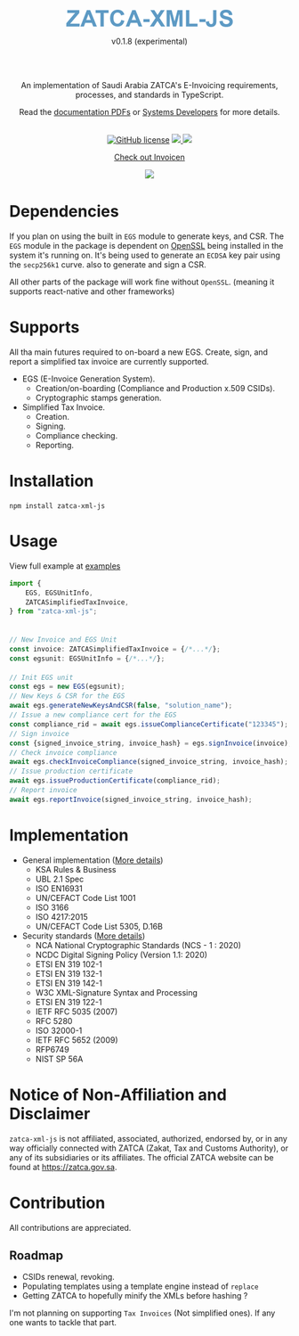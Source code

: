 <div align="center">
  <br/>
  <img src="./docs/logo.png"/>
  <p>v0.1.8 (experimental)</p>
  <br/>
  <br/>
  <p>
    An implementation of Saudi Arabia ZATCA's E-Invoicing requirements, processes, and standards in TypeScript. <br/>
  </p>
  Read the <a href="/docs">documentation PDFs</a> or <a href="https://zatca.gov.sa/en/E-Invoicing/SystemsDevelopers/Pages/TechnicalRequirementsSpec.aspx">Systems Developers</a> for more details.
  <br/>
  <br/>
  <p>
  
[![GitHub license](https://badgen.net/github/license/wes4m/zatca-xml-js?v=0.1.0)](https://github.com/wes4m/zatca-xml-js/blob/main/LICENSE)
    <a href="https://github.com/wes4m">
        <img src="https://img.shields.io/badge/maintainer-wes4m-blue"/>
    </a>
    <a href="https://badge.fury.io/js/zatca-xml-js">
      <img src="https://badge.fury.io/js/zatca-xml-js.svg/?v=0.1.8"/>
    </a>
  </p>
  
  <a href="https://invoicen.io">
    <p>Check out Invoicen</p>
    <img src="https://pbs.twimg.com/profile_banners/1575491406969245698/1664461893/1500x500" style="width: 500px" />
  </a>
</div>



# Dependencies
If you plan on using the built in `EGS` module to generate keys, and CSR. The `EGS` module in the package is dependent on <a href="https://www.openssl.org">OpenSSL</a> being installed in the system it's running on. It's being used to generate an `ECDSA` key pair using the `secp256k1` curve. also to generate and sign a CSR.

All other parts of the package will work fine without `OpenSSL`. (meaning it supports react-native and other frameworks)

# Supports
All tha main futures required to on-board a new EGS. Create, sign, and report a simplified tax invoice are currently supported.
- EGS (E-Invoice Generation System).
    - Creation/on-boarding (Compliance and Production x.509 CSIDs).
    - Cryptographic stamps generation.
- Simplified Tax Invoice.
    - Creation.
    - Signing.
    - Compliance checking.
    - Reporting.

# Installation
```
npm install zatca-xml-js
```

# Usage
View full example at <a href="/src/examples">examples</a>
```typescript
import {
    EGS, EGSUnitInfo,
    ZATCASimplifiedTaxInvoice,
} from "zatca-xml-js";


// New Invoice and EGS Unit
const invoice: ZATCASimplifiedTaxInvoice = {/*...*/};
const egsunit: EGSUnitInfo = {/*...*/};

// Init EGS unit
const egs = new EGS(egsunit);
// New Keys & CSR for the EGS
await egs.generateNewKeysAndCSR(false, "solution_name");
// Issue a new compliance cert for the EGS
const compliance_rid = await egs.issueComplianceCertificate("123345");
// Sign invoice
const {signed_invoice_string, invoice_hash} = egs.signInvoice(invoice);
// Check invoice compliance
await egs.checkInvoiceCompliance(signed_invoice_string, invoice_hash);
// Issue production certificate
await egs.issueProductionCertificate(compliance_rid);
// Report invoice
await egs.reportInvoice(signed_invoice_string, invoice_hash);
```

# Implementation
- General implementation (<a href="/docs/20220624_ZATCA_Electronic_Invoice_XML_Implementation_Standard_vF.pdf">More details</a>)
    - KSA Rules & Business
    - UBL 2.1 Spec
    - ISO EN16931
    - UN/CEFACT Code List 1001
    - ISO 3166
    - ISO 4217:2015
    - UN/CEFACT Code List 5305, D.16B
- Security standards (<a href="/docs/20220624_ZATCA_Electronic_Invoice_Security_Features_Implementation_Standards.pdf">More details</a>)
    - NCA National Cryptographic Standards (NCS - 1 : 2020)
    - NCDC Digital Signing Policy (Version 1.1: 2020)
    - ETSI EN 319 102-1
    - ETSI EN 319 132-1
    - ETSI EN 319 142-1
    - W3C XML-Signature Syntax and Processing
    - ETSI EN 319 122-1
    - IETF RFC 5035 (2007)
    - RFC 5280
    - ISO 32000-1
    - IETF RFC 5652 (2009)
    - RFP6749
    - NIST SP 56A

# Notice of Non-Affiliation and Disclaimer
`zatca-xml-js` is not affiliated, associated, authorized, endorsed by, or in any way officially connected with ZATCA (Zakat, Tax and Customs Authority), or any of its subsidiaries or its affiliates. The official ZATCA website can be found at https://zatca.gov.sa.

# Contribution
All contributions are appreciated.

## Roadmap
- CSIDs renewal, revoking.
- Populating templates using a template engine instead of `replace`
- Getting ZATCA to hopefully minify the XMLs before hashing ?


I'm not planning on supporting `Tax Invoices` (Not simplified ones). If any one wants to tackle that part.
